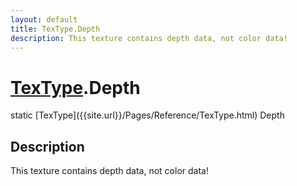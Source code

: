 ```yaml
---
layout: default
title: TexType.Depth
description: This texture contains depth data, not color data!
---
```

# [TexType]({{site.url}}/Pages/Reference/TexType.html).Depth

<div class='signature' markdown='1'>
static [TexType]({{site.url}}/Pages/Reference/TexType.html) Depth
</div>

## Description
This texture contains depth data, not color data!

